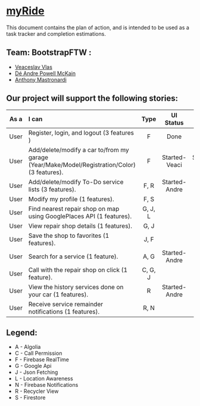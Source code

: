 # [myRide]()


This document contains the plan of action, and is intended to be used as a task tracker and completion estimations.

## Team: BootstrapFTW :
- [Veaceslav Vlas](https://github.com/vlasslavic)
- [Dé Andre Powell McKain](https://github.com/BakaDobe)
- [Anthony Mastronardi](https://github.com/antho-mastro)


## Our project will support the following stories:

| **As a** | **I can**                                                                                      | **Type** |**UI Status**  |**Status** |
|:--------:|:-----------------------------------------------------------------------------------------------|:--------:|:-------------:|:---------:|
|  User    | Register, login, and logout (3 features )                                                      |F         | Done          | Done      |
|  User  | Add/delete/modify a car to/from my garage (Year/Make/Model/Registration/Color) (3 features).     |F         | Started-Veaci |Started-Veaci|
|  User  | Add/delete/modify To-Do service lists (3 features).                                              |F, R      | Started-Andre |           |
|  User  | Modify my profile (1 features).                                                                  |F, S      |               |           |
|  User  | Find nearest repair shop on map using GooglePlaces API (1 features).                             |G, J, L   |               |           |
|  User  | View repair shop details (1 features).                                                           |G, J      |               |           |
|  User  | Save the shop to favorites (1 features).                                                         |J, F      |               |           |
|  User  | Search for a service (1 feature).                                                                |A, G      | Started-Andre |           |
|  User  | Call with the repair shop on click (1 feature).                                                  |C, G, J   |               |           |
|  User  | View the history services done on your car (1 features).                                         |R         | Started-Andre |           |
|  User  | Receive service remainder notifications  (1 features).                                           |R, N      |               |           |


## Legend:
- A - Algolia
- C - Call Permission
- F - Firebase RealTime 
- G - Google Api
- J - Json Fetching
- L - Location Awareness
- N - Firebase Notifications
- R - Recycler View
- S - Firestore

